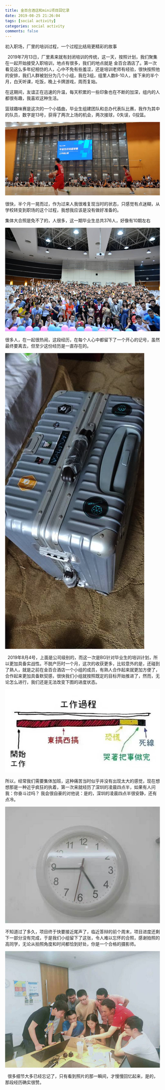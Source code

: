 ```yaml
---
title: 金百合酒店和mini项目回忆录
date: 2019-08-25 21:26:04
tags: [social activity]
categories: social activity
comments: false
---
```


初入职场，厂里的培训过程，一个过程比结局更精彩的故事

<!--more-->

&nbsp;&nbsp;2019年7月13日，厂里素来就有封闭培训的传统，这一天，按照计划，我们聚集在一起开始接受入职培训，地点有很多，我们的地点就是 金百合酒店了。第一次看见这么多年纪相仿的人，心中不免有些羞涩，还是培训老师有经验，很快按照他的安排，我们人群被划分为几个小组，我在3组，组里人数8-10人，接下来的半个月，白天听课，吃饭，晚上卡牌游戏，周而复始。

在这期间，友谊正在迅速的升温，每天积累的一些印象也在不断的加深，组内的人都很有趣，我喜欢这种生活。

篮球趣味赛是这次的一个小插曲，毕业生组建团队和总办代表队比赛，我作为其中的队员，数字是13号，获得了两次上场的机会，两次接球，0失误，0投篮。

![image-20200209172113560](金百合酒店和mini项目回忆录/image/image-20200209172113560.png)

很快，半个月一晃而过，作为过来人我很难复现当时的状态，只感觉有点迷糊，从学校转变到职场的这个过程，我想我应该是没有做好准备的。

集体大合照是免不了的，人很多，这一期毕业生总共376人，好像有10期左右

![image-20200209171819914](金百合酒店和mini项目回忆录/image/image-20200209171819914.png)

很多人，在一起很热闹，这段经历，在每个人心中都留下了一个开心的记号，虽然最终要离去，但至少这份经历是一直存在的。

![image-20200209172535834](金百合酒店和mini项目回忆录/image/image-20200209172535834.png)



&nbsp;&nbsp;2019年8月4号，上面是公司级别的，而这一次是BG针对毕业生的培训计划，所以更加具备实战性。不脱产历时一个月，这次的收获更多，比较意外的是，还碰到了熟人，就是之前在金百合酒店一个小组的成员，有熟人合作起来就更加方便了，合作起来更加具备默契感，很快我们小组就按照既定的目标开始推进了，然而，无论怎么进行，我们还是无法改变下图的进度状态。

![image-20200209174037280](金百合酒店和mini项目回忆录/image/image-20200209174037280.png)

所以，经常我们需要集体加班，这种痛苦当时似乎并没有出现太大的感觉，现在想想那是一种近乎疯狂的执着，第一次来就经历了深圳的凌晨四点半，如果有人问我：你奋斗过吗？ 我会很自豪的对他说：是的，深圳的凌晨四点半很安静，还有点冷。

![image-20200209174305852](金百合酒店和mini项目回忆录/image/image-20200209174305852.png)

不知道过了多久，项目终于快要接近尾声了，临近答辩的前个周末，项目进度还剩下一部分没有完成，于是我们小组留下了这张，令人难以忘怀的合照，感谢拍照的高同学，无论从拍照角度和时间都恰到好处，你是一个合格的摄影师。

![image-20200209174746426](金百合酒店和mini项目回忆录/image/image-20200209174746426.png)

&nbsp;&nbsp;很多细节大多已经忘记了，只有看到照片的那一瞬间，才慢慢回忆起来，是的，那段经历确实很赞。